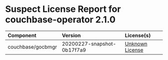 
Suspect License Report for couchbase-operator 2.1.0
===================================================

|Component|Version|License(s)|
| :--- | :--- | :--- |
|couchbase/gocbmgr|20200227-snapshot-0b17f7a9|[Unknown License](../../license-data/00000000-0010-0000-0000-000000000000.txt)|
